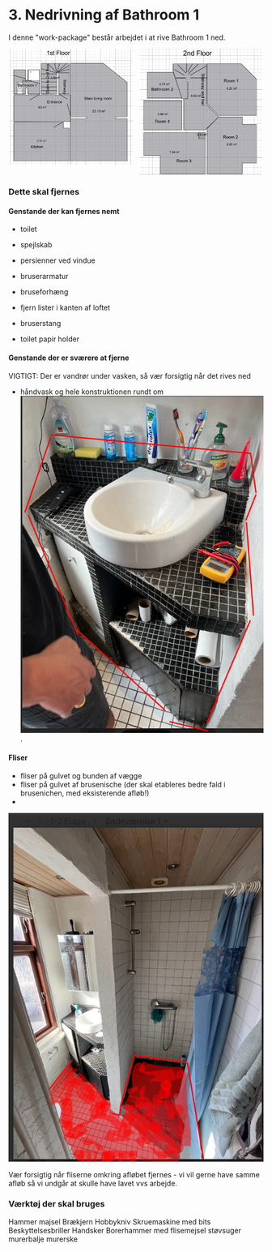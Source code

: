 # 3. Nedrivning af Bathroom 1

I denne "work-package" består arbejdet i at rive Bathroom 1 ned. 

<p style="text-align:center;">
  <img src="figures/1stFloor.png" alt="1. sal"
       style="width:48%;display:inline-block;vertical-align:top;margin-right:2%;break-inside:avoid;page-break-inside:avoid;">
  <img src="figures/2ndFloor.png" alt="2. sal"
       style="width:48%;display:inline-block;vertical-align:top;break-inside:avoid;page-break-inside:avoid;">
</p>

### Dette skal fjernes

#### Genstande der kan fjernes nemt
- toilet
- spejlskab
- persienner ved vindue


- bruserarmatur
- bruseforhæng
- fjern lister i kanten af loftet
- bruserstang
- toilet papir holder

#### Genstande der er sværere at fjerne
VIGTIGT: Der er vandrør under vasken, så vær forsigtig når det rives ned

- håndvask og hele konstruktionen rundt om 
![alt text](figures/image-1.png)
.


#### Fliser 
- fliser på gulvet og bunden af vægge
- fliser på gulvet af brusenische (der skal etableres bedre fald i brusenichen, med eksisterende afløb!)
- 
![alt text](figures/image-3.png)

Vær forsigtig når fliserne omkring afløbet fjernes - vi vil gerne have samme afløb så vi undgår at skulle have lavet vvs arbejde.



### Værktøj der skal bruges
Hammer 
majsel
Brækjern
Hobbykniv
Skruemaskine med bits
Beskyttelsesbriller
Handsker
Borerhammer med flisemejsel
støvsuger
murerbalje
murerske

